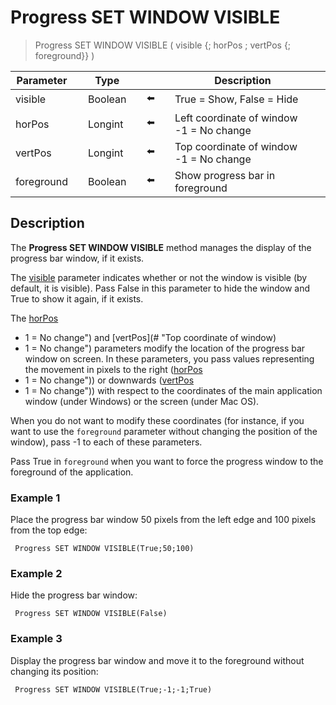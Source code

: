 # Progress SET WINDOW VISIBLE

> Progress SET WINDOW VISIBLE ( visible {; horPos ; vertPos {; foreground}} )

| Parameter |     | Type |     |     |     | Description |     |
| --- | --- | --- | --- | --- | --- | --- | --- |
| visible |     | Boolean |     | ⬅️ |     | True = Show, False = Hide |     |
| horPos |     | Longint |     | ⬅️ |     | Left coordinate of window  <br>-1 = No change |     |
| vertPos |     | Longint |     | ⬅️ |     | Top coordinate of window  <br>-1 = No change |     |
| foreground |     | Boolean |     | ⬅️ |     | Show progress bar in foreground |     |

## Description

The **Progress SET WINDOW VISIBLE** method manages the display of the progress bar window, if it exists.

The [visible](## "True = Show, False = Hide") parameter indicates whether or not the window is visible (by default, it is visible). Pass False in this parameter to hide the window and True to show it again, if it exists.

The [horPos](## "Left coordinate of window")
- 1 = No change") and [vertPos](# "Top coordinate of window)
- 1 = No change") parameters modify the location of the progress bar window on screen. In these parameters, you pass values representing the movement in pixels to the right ([horPos](# "Left coordinate of window")
- 1 = No change")) or downwards ([vertPos](## "Top coordinate of window" )
- 1 = No change")) with respect to the coordinates of the main application window (under Windows) or the screen (under Mac OS).

When you do not want to modify these coordinates (for instance, if you want to use the `foreground`  parameter without changing the position of the window), pass -1 to each of these parameters.

Pass True in `foreground` when you want to force the progress window to the foreground of the application.

### Example 1  

Place the progress bar window 50 pixels from the left edge and 100 pixels from the top edge:

```4d
 Progress SET WINDOW VISIBLE(True;50;100)
```

### Example 2  

Hide the progress bar window:

```4d
 Progress SET WINDOW VISIBLE(False)
```

### Example 3  

Display the progress bar window and move it to the foreground without changing its position:

```4d
 Progress SET WINDOW VISIBLE(True;-1;-1;True)
```
